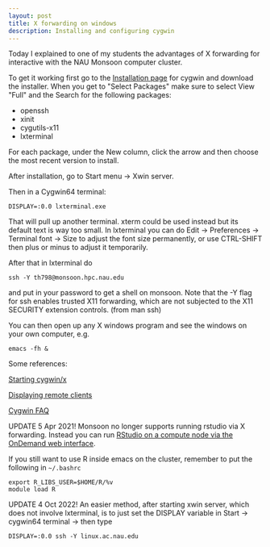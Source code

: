 ```yaml
---
layout: post
title: X forwarding on windows
description: Installing and configuring cygwin
---
```


Today I explained to one of my students the advantages of X forwarding
for interactive with the NAU Monsoon computer cluster.

To get it working first go to the [Installation
page](https://cygwin.com/install.html) for cygwin and download the
installer. When you get to "Select Packages" make sure to select
View "Full" and the Search for the following packages:

* openssh
* xinit
* cygutils-x11
* lxterminal

For each package, under the New column, click the arrow and then
choose the most recent version to install.

After installation, go to Start menu -> Xwin server.

Then in a Cygwin64 terminal:

```
DISPLAY=:0.0 lxterminal.exe
```

That will pull up another terminal. xterm could be used instead but
its default text is way too small. In lxterminal you can do Edit ->
Preferences -> Terminal font -> Size to adjust the font size
permanently, or use CTRL-SHIFT then plus or minus to adjust it
temporarily.

After that in lxterminal do

```
ssh -Y th798@monsoon.hpc.nau.edu
```

and put in your password to get a shell on monsoon. 
Note that the -Y flag for ssh enables trusted X11 forwarding, which
are not subjected to the X11 SECURITY extension controls. (from man ssh)

You can then open
up any X windows program and see the windows on your own computer,
e.g.

```
emacs -fh &
```

Some references:

[Starting
cygwin/x](https://x.cygwin.com/docs/ug/using.html#using-starting)

[Displaying remote clients](https://x.cygwin.com/docs/ug/using-remote-apps.html)

[Cygwin
FAQ](https://x.cygwin.com/docs/faq/cygwin-x-faq.html#q-xserver-nolisten-tcp-default)

UPDATE 5 Apr 2021! Monsoon no longer supports running rstudio via X
forwarding. Instead you can run [RStudio on a compute node via the
OnDemand web
interface](https://ondemand.hpc.nau.edu/pun/sys/dashboard/batch_connect/sys/RStudio/session_contexts/new).

If you still want to use R inside emacs on the cluster, remember to
put the following in `~/.bashrc`

```shell-script
export R_LIBS_USER=$HOME/R/%v
module load R
```

UPDATE 4 Oct 2022! An easier method, after starting xwin server, which
does not involve lxterminal, is to just set the DISPLAY variable in
Start -> cygwin64 terminal -> then type

```shell-script
DISPLAY=:0.0 ssh -Y linux.ac.nau.edu
```

